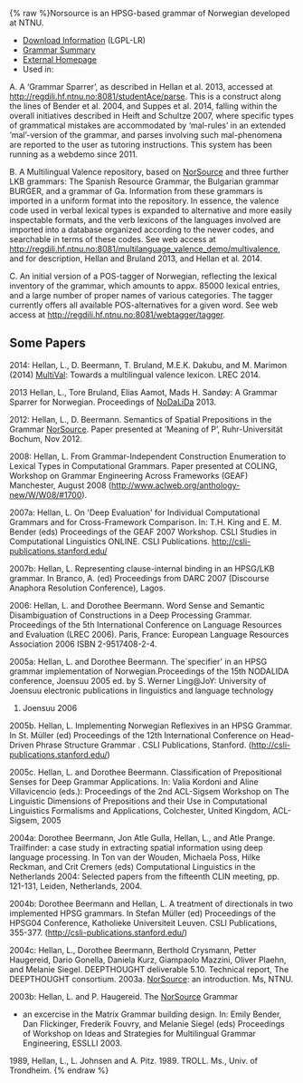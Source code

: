 {% raw %}Norsource is an HPSG-based grammar of Norwegian developed at NTNU.

- [Download Information](https://delph-in.github.io/docs/grammars/NorsourceDownload) (LGPL-LR)
- [Grammar Summary](https://delph-in.github.io/docs/grammars/NorsourceSummary)
- [External
Homepage](http://www.typecraft.org/tc2wiki/Norwegian_HPSG_grammar_NorSource)
- Used in:

A. A ‘Grammar Sparrer’, as described in Hellan et al. 2013, accessed at
<http://regdili.hf.ntnu.no:8081/studentAce/parse>. This is a construct
along the lines of Bender et al. 2004, and Suppes et al. 2014, falling
within the overall initiatives described in Heift and Schultze 2007,
where specific types of grammatical mistakes are accommodated by
‘mal-rules’ in an extended ‘mal’-version of the grammar, and parses
involving such mal-phenomena are reported to the user as tutoring
instructions. This system has been running as a webdemo since 2011.

B. A Multilingual Valence repository, based on [NorSource](/NorSource)
and three further LKB grammars: The Spanish Resource Grammar, the
Bulgarian grammar BURGER, and a grammar of Ga. Information from these
grammars is imported in a uniform format into the repository. In
essence, the valence code used in verbal lexical types is expanded to
alternative and more easily inspectable formats, and the verb lexicons
of the languages involved are imported into a database organized
according to the newer codes, and searchable in terms of these codes.
See web access at
<http://regdili.hf.ntnu.no:8081/multilanguage_valence_demo/multivalence>,
and for description, Hellan and Bruland 2013, and Hellan et al. 2014.

C. An initial version of a POS-tagger of Norwegian, reflecting the
lexical inventory of the grammar, which amounts to appx. 85000 lexical
entries, and a large number of proper names of various categories. The
tagger currently offers all available POS-alternatives for a given word.
See web access at <http://regdili.hf.ntnu.no:8081/webtagger/tagger>.

## Some Papers

2014: Hellan, L., D. Beermann, T. Bruland, M.E.K. Dakubu, and M. Marimon
(2014) [MultiVal](/MultiVal): Towards a multilingual valence lexicon.
LREC 2014.

2013 Hellan, L., Tore Bruland, Elias Aamot, Mads H. Sandøy: A Grammar
Sparrer for Norwegian. Proceedings of [NoDaLiDa](/NoDaLiDa) 2013.

2012: Hellan, L., D. Beermann. Semantics of Spatial Prepositions in the
Grammar [NorSource](/NorSource). Paper presented at ‘Meaning of P’,
Ruhr-Universität Bochum, Nov 2012.

2008: Hellan, L. From Grammar-Independent Construction Enumeration to
Lexical Types in Computational Grammars. Paper presented at COLING,
Workshop on Grammar Engineering Across Frameworks (GEAF) Manchester,
August 2008 (<http://www.aclweb.org/anthology-new/W/W08/#1700>).

2007a: Hellan, L. On 'Deep Evaluation' for Individual Computational
Grammars and for Cross-Framework Comparison. In: T.H. King and E. M.
Bender (eds) Proceedings of the GEAF 2007 Workshop. CSLI Studies in
Computational Linguistics ONLINE. CSLI Publications.
<http://csli-publications.stanford.edu/>

2007b: Hellan, L. Representing clause-internal binding in an HPSG/LKB
grammar. In Branco, A. (ed) Proceedings from DARC 2007 (Discourse
Anaphora Resolution Conference), Lagos.

2006: Hellan, L. and Dorothee Beermann. Word Sense and Semantic
Disambiguation of Constructions in a Deep Processing Grammar.
Proceedings of the 5th International Conference on Language Resources
and Evaluation (LREC 2006). Paris, France: European Language Resources
Association 2006 ISBN 2-9517408-2-4.

2005a: Hellan, L. and Dorothee Beermann. The\`specifier' in an HPSG
grammar implementation of Norwegian.Proceedings of the 15th NODALIDA
conference, Joensuu 2005 ed. by S. Werner Ling@JoY: University of
Joensuu electronic publications in linguistics and language technology
1. Joensuu 2006

2005b. Hellan, L. Implementing Norwegian Reflexives in an HPSG Grammar.
In St. Müller (ed) Proceedings of the 12th International Conference on
Head-Driven Phrase Structure Grammar . CSLI Publications, Stanford.
(<http://csli-publications.stanford.edu/>)

2005c. Hellan, L. and Dorothee Beermann. Classification of Prepositional
Senses for Deep Grammar Applications. In: Valia Kordoni and Aline
Villavicencio (eds.): Proceedings of the 2nd ACL-Sigsem Workshop on The
Linguistic Dimensions of Prepositions and their Use in Computational
Linguistics Formalisms and Applications, Colchester, United Kingdom,
ACL-Sigsem, 2005

2004a: Dorothee Beermann, Jon Atle Gulla, Hellan, L., and Atle Prange.
Trailfinder: a case study in extracting spatial information using deep
language processing. In Ton van der Wouden, Michaela Poss, Hilke
Reckman, and Crit Cremers (eds) Computational Linguistics in the
Netherlands 2004: Selected papers from the fifteenth CLIN meeting, pp.
121-131, Leiden, Netherlands, 2004.

2004b: Dorothee Beermann and Hellan, L. A treatment of directionals in
two implemented HPSG grammars. In Stefan Müller (ed) Proceedings of the
HPSG04 Conference, Katholieke Universiteit Leuven. CSLI Publications,
355-377. (<http://csli-publications.stanford.edu/>)

2004c: Hellan, L., Dorothee Beermann, Berthold Crysmann, Petter
Haugereid, Dario Gonella, Daniela Kurz, Giampaolo Mazzini, Oliver
Plaehn, and Melanie Siegel. DEEPTHOUGHT deliverable 5.10. Technical
report, The DEEPTHOUGHT consortium. 2003a. [NorSource](/NorSource): an
introduction. Ms, NTNU.

2003b: Hellan, L. and P. Haugereid. The [NorSource](/NorSource) Grammar
- an excercise in the Matrix Grammar building design. In: Emily Bender,
Dan Flickinger, Frederik Fouvry, and Melanie Siegel (eds) Proceedings of
Workshop on Ideas and Strategies for Multilingual Grammar Engineering,
ESSLLI 2003.

1989, Hellan, L., L. Johnsen and A. Pitz. 1989. TROLL. Ms., Univ. of
Trondheim.
<update date omitted for speed>{% endraw %}
